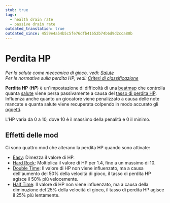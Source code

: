 ```yaml
---
stub: true
tags:
  - health drain rate
  - passive drain rate
outdated_translation: true
outdated_since: 4559e4a54b5c5fe76dfb41652b74b6d9d2cca80b
---
```


# Perdita HP

*Per la salute come meccanica di gioco, vedi: [Salute](/wiki/Gameplay/Health)*\
*Per le normative sulla perdita HP, vedi: [Criteri di classificazione](/wiki/Ranking_criteria)*

**Perdita HP** (***HP***) è un'impostazione di difficoltà di una [beatmap](/wiki/Beatmap) che controlla quanta [salute](/wiki/Gameplay/Health) viene persa passivamente a causa del [tasso di perdita HP](/wiki/Gameplay/Health). Influenza anche quanto un giocatore viene penalizzato a causa delle note mancate e quanta salute viene recuperata colpendo in modo accurato gli [oggetti](/wiki/Gameplay/Hit_object).

L'HP varia da 0 a 10, dove 10 è il massimo della penalità e 0 il minimo.

## Effetti delle mod

Ci sono quattro mod che alterano la perdita HP quando sono attivate:

- [Easy](/wiki/Gameplay/Game_modifier/Easy): Dimezza il valore di HP.
- [Hard Rock](/wiki/Gameplay/Game_modifier/Hard_Rock): Moltiplica il valore di HP per 1.4, fino a un massimo di 10.
- [Double Time](/wiki/Gameplay/Game_modifier/Double_Time): Il valore di HP non viene influenzato, ma a causa dell'aumento del 50% della velocità di gioco, il tasso di perdita HP agisce il 50% più velocemente.
- [Half Time](/wiki/Gameplay/Game_modifier/Half_Time): Il valore di HP non viene influenzato, ma a causa della diminuzione del 25% della velocità di gioco, il tasso di perdita HP agisce il 25% più lentamente.
